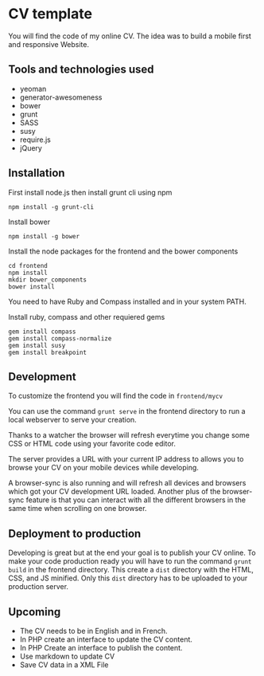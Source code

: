 # CV template

You will find the code of my online CV. The idea was to build a mobile first and responsive Website.

## Tools and technologies used

* yeoman
* generator-awesomeness
* bower
* grunt
* SASS
* susy
* require.js
* jQuery

## Installation

First install node.js then install grunt cli using npm

```
npm install -g grunt-cli
```

Install bower

```
npm install -g bower
```

Install the node packages for the frontend and the bower components

```
cd frontend
npm install
mkdir bower_components
bower install
```

You need to have Ruby and Compass installed and in your system PATH.

Install ruby, compass and other requiered gems

```
gem install compass
gem install compass-normalize
gem install susy
gem install breakpoint
```
## Development 

To customize the frontend you will find the code in `frontend/mycv`

You can use the command `grunt serve` in the frontend directory to run a local webserver to serve your creation.

Thanks to a watcher the browser will refresh everytime you change some CSS or HTML code using your favorite code editor.

The server provides a URL with your current IP address to allows you to browse your CV on your mobile devices while developing.

A browser-sync is also running and will refresh all devices and browsers which got your CV development URL loaded. Another plus of the browser-sync feature is that you can interact with all the different browsers in the same time when scrolling on one browser.

## Deployment to production

Developing is great but at the end your goal is to publish your CV online. To make your code production ready you will have to run the command `grunt build` in the frontend directory. This create a `dist` directory with the HTML, CSS, and JS minified.
Only this `dist` directory has to be uploaded to your production server.

## Upcoming

* The CV needs to be in English and in French.
* In PHP create an interface to update the CV content.
* In PHP Create an interface to publish the content.
* Use markdown to update CV
* Save CV data in a XML File
